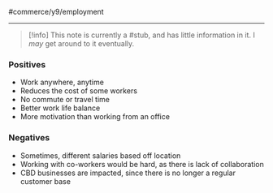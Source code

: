 #commerce/y9/employment 

---
> [!info] This note is currently a #stub, and has little information in it. I *may* get around to it eventually.
### Positives
- Work anywhere, anytime
- Reduces the cost of some workers
- No commute or travel time
- Better work life balance
- More motivation than working from an office

### Negatives
- Sometimes, different salaries based off location
- Working with co-workers would be hard, as there is lack of collaboration
- CBD businesses are impacted, since there is no longer a regular customer base